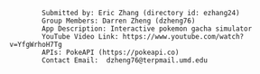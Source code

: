             Submitted by: Eric Zhang (directory id: ezhang24)
            Group Members: Darren Zheng (dzheng76)
            App Description: Interactive pokemon gacha simulator
            YouTube Video Link: https://www.youtube.com/watch?v=YfgWrhoH7Tg
            APIs: PokeAPI (https://pokeapi.co)
            Contact Email:  dzheng76@terpmail.umd.edu